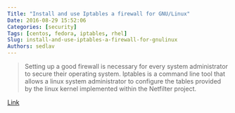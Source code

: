 ```yaml
---
Title: "Install and use Iptables a firewall for GNU/Linux"
Date: 2016-08-29 15:52:06
Categories: [security]
Tags: [centos, fedora, iptables, rhel]
Slug: install-and-use-iptables-a-firewall-for-gnulinux
Authors: sedlav
---
```


> Setting up a good firewall is necessary for every system administrator to secure their operating system. Iptables is a command line tool that allows a linux system administrator to configure the tables provided by the linux kernel implemented within the Netfilter project.

[Link](https://hostpresto.com/community/tutorials/working-with-iptables/)
